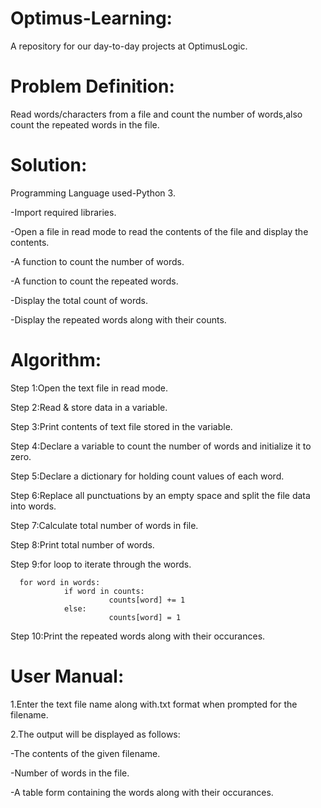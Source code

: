 # Optimus-Learning:
A repository for our day-to-day projects at OptimusLogic.

# Problem Definition:
Read words/characters from a file and count the number of words,also count the repeated words in the file.

# Solution:
Programming Language used-Python 3.

-Import required libraries.

-Open a file in read mode to read the contents of the file and display the contents.

-A function to count the number of words.

-A function to count the repeated words.

-Display the total count of words.

-Display the repeated words along with their counts.

# Algorithm:
Step 1:Open the text file in read mode.

Step 2:Read & store data in a variable.

Step 3:Print contents of text file stored in the variable.

Step 4:Declare a variable to count the number of words and initialize it to zero.

Step 5:Declare a dictionary for holding count values of each word.

Step 6:Replace all punctuations by an empty space and split the file data into words.

Step 7:Calculate total number of words in file.

Step 8:Print total number of words.

Step 9:for loop to iterate through the words.

      for word in words:
                if word in counts:                  
                          counts[word] += 1               
                else:                              
                          counts[word] = 1
Step 10:Print the repeated words along with their occurances.

# User Manual:
1.Enter the text file name along with.txt format when prompted for the filename.

2.The output will be displayed as follows:

-The contents of the given filename.

-Number of words in the file.

-A table form containing the words along with their occurances.

